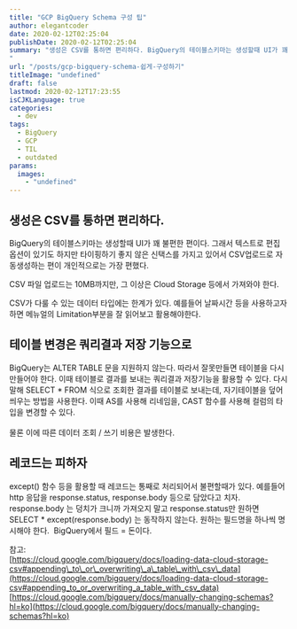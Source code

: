 ```yaml
---
title: "GCP BigQuery Schema 구성 팁"
author: elegantcoder
date: 2020-02-12T02:25:04
publishDate: 2020-02-12T02:25:04
summary: "생성은 CSV를 통하면 편리하다. BigQuery의 테이블스키마는 생성할때 UI가 꽤 불편한 편이다. 그래서 텍스트로 편집 옵션이 있기도 하지만 타이핑하기 좋지 않은 신택스를 가지고 있어서 CSV업로드로 자동생성하는 편이 개인적으로는 가장 편했다. CSV 파일 업로드는 10MB까지만, 그 이상은 Cloud Storage 등에서 가져와야 한다. CSV가 다룰 수 있는 데이터 타입에는 한계가 있다. 예를들어 날짜시간 등을 사용하고자 하면 메뉴얼의 Limitation부분을 [&hellip;]
"
url: "/posts/gcp-bigquery-schema-쉽게-구성하기"
titleImage: "undefined"
draft: false
lastmod: 2020-02-12T17:23:55
isCJKLanguage: true
categories:
  - dev
tags:
  - BigQuery
  - GCP
  - TIL
  - outdated
params:
  images:
    - "undefined"
---
```

생성은 CSV를 통하면 편리하다.
------------------

BigQuery의 테이블스키마는 생성할때 UI가 꽤 불편한 편이다. 그래서 텍스트로 편집 옵션이 있기도 하지만 타이핑하기 좋지 않은 신택스를 가지고 있어서 CSV업로드로 자동생성하는 편이 개인적으로는 가장 편했다.

CSV 파일 업로드는 10MB까지만, 그 이상은 Cloud Storage 등에서 가져와야 한다.

CSV가 다룰 수 있는 데이터 타입에는 한계가 있다. 예를들어 날짜시간 등을 사용하고자 하면 메뉴얼의 Limitation부분을 잘 읽어보고 활용해야한다.

테이블 변경은 쿼리결과 저장 기능으로
--------------------

BigQuery는 ALTER TABLE 문을 지원하지 않는다. 따라서 잘못만들면 테이블을 다시 만들어야 한다. 이때 테이블로 결과를 보내는 쿼리결과 저장기능을 활용할 수 있다. 다시말해 SELECT \* FROM 식으로 조회한 결과를 테이블로 보내는데, 자기테이블을 덮어씌우는 방법을 사용한다. 이때 AS를 사용해 리네임을, CAST 함수를 사용해 컬럼의 타입을 변경할 수 있다.  
   
물론 이에 따른 데이터 조회 / 쓰기 비용은 발생한다.

레코드는 피하자
--------

except() 함수 등을 활용할 때 레코드는 통째로 처리되어서 불편할때가 있다. 예를들어 http 응답을 response.status, response.body 등으로 담았다고 치자. response.body 는 덩치가 크니까 가져오지 말고 response.status만 원하면 SELECT \* except(response.body) 는 동작하지 않는다. 원하는 필드명을 하나씩 명시해야 한다.  BigQuery에서 필드 = 돈이다.

참고:  
[https://cloud.google.com/bigquery/docs/loading-data-cloud-storage-csv#appending\_to\_or\_overwriting\_a\_table\_with\_csv\_data](https://cloud.google.com/bigquery/docs/loading-data-cloud-storage-csv#appending_to_or_overwriting_a_table_with_csv_data)  
[https://cloud.google.com/bigquery/docs/manually-changing-schemas?hl=ko](https://cloud.google.com/bigquery/docs/manually-changing-schemas?hl=ko)